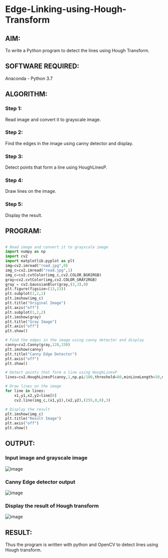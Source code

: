 # Edge-Linking-using-Hough-Transform
## AIM:
To write a Python program to detect the lines using Hough Transform.

## SOFTWARE REQUIRED:
Anaconda - Python 3.7

## ALGORITHM:
### Step 1:
Read image and convert it to grayscale image.

### Step 2:
Find the edges in the image using canny detector and display.

### Step 3:
Detect points that form a line using HoughLinesP.

### Step 4:
Draw lines on the image.

### Step 5:
Display the result.

## PROGRAM:
```Python

# Read image and convert it to grayscale image
import numpy as np
import cv2
import matplotlib.pyplot as plt
img=cv2.imread("road.jpg",0)
img_c=cv2.imread("road.jpg",1)
img_c=cv2.cvtColor(img_c,cv2.COLOR_BGR2RGB)
gray=cv2.cvtColor(img,cv2.COLOR_GRAY2RGB)
gray = cv2.GaussianBlur(gray,(3,3),0)
plt.figure(figsize=(13,13))
plt.subplot(1,2,1)
plt.imshow(img_c)
plt.title("Original Image")
plt.axis("off")
plt.subplot(1,2,2)
plt.imshow(gray)
plt.title("Gray Image")
plt.axis("off")
plt.show()

# Find the edges in the image using canny detector and display
canny=cv2.Canny(gray,120,150)
plt.imshow(canny)
plt.title("Canny Edge Detector")
plt.axis("off")
plt.show()

# Detect points that form a line using HoughLinesP
lines=cv2.HoughLinesP(canny,1,np.pi/180,threshold=80,minLineLength=50,maxLineGap=250)

# Draw lines on the image
for line in lines:
    x1,y1,x2,y2=line[0]
    cv2.line(img_c,(x1,y1),(x2,y2),(255,0,0),3)

# Display the result
plt.imshow(img_c)
plt.title("Result Image")
plt.axis("off")
plt.show()

```

## OUTPUT:

### Input image and grayscale image
![image](https://user-images.githubusercontent.com/75235293/169636553-4e1248c5-fadd-4e59-8a96-fb2f5968f89a.png)


### Canny Edge detector output
![image](https://user-images.githubusercontent.com/75235293/169636577-e407c6e4-db5c-4774-a046-c09b437897c3.png)


### Display the result of Hough transform

![image](https://user-images.githubusercontent.com/75235293/169636602-8f2f99f6-5bc2-4578-91db-288955c24925.png)


## RESULT:
Thus the program is written with python and OpenCV to detect lines using Hough transform. 
